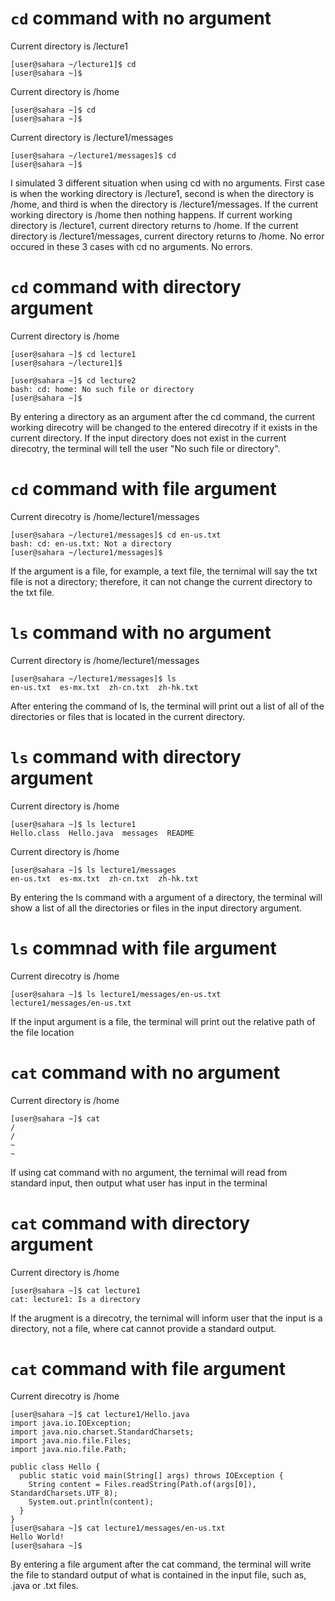 `cd` command with no argument
=============================

Current directory is /lecture1

    [user@sahara ~/lecture1]$ cd
    [user@sahara ~]$

Current directory is /home

    [user@sahara ~]$ cd
    [user@sahara ~]$

Current directory is /lecture1/messages

    [user@sahara ~/lecture1/messages]$ cd
    [user@sahara ~]$

I simulated 3 different situation when using cd with no arguments. First case is when the working directory is /lecture1, second is when the directory is /home, and third is when the directory is /lecture1/messages.
If the current working directory is /home then nothing happens. If current working directory is /lecture1, current directory returns to /home. If the current directory is /lecture1/messages, current directory returns to /home. No error occured in these 3 cases with cd no arguments. No errors.

`cd` command with directory argument
=====================================

Current directory is /home

    [user@sahara ~]$ cd lecture1
    [user@sahara ~/lecture1]$

    [user@sahara ~]$ cd lecture2
    bash: cd: home: No such file or directory
    [user@sahara ~]$

By entering a directory as an argument after the cd command, the current working direcotry will be changed to the entered direcotry if it exists in the current directory. If the input directory does not exist in the current direcotry, the terminal will tell the user "No such file or directory".

`cd` command with file argument
================================

Current direcotry is /home/lecture1/messages

    [user@sahara ~/lecture1/messages]$ cd en-us.txt
    bash: cd: en-us.txt: Not a directory
    [user@sahara ~/lecture1/messages]$

If the argument is a file, for example, a text file, the ternimal will say the txt file is not a directory; therefore, it can not change the current directory to the txt file.

`ls` command with no argument 
===============================

Current directory is /home/lecture1/messages

    [user@sahara ~/lecture1/messages]$ ls
    en-us.txt  es-mx.txt  zh-cn.txt  zh-hk.txt

After entering the command of ls, the terminal will print out a list of all of the directories or files that is located in the current directory.

`ls` command with directory argument
====================================

Current directory is /home

    [user@sahara ~]$ ls lecture1
    Hello.class  Hello.java  messages  README

Current directory is /home

    [user@sahara ~]$ ls lecture1/messages
    en-us.txt  es-mx.txt  zh-cn.txt  zh-hk.txt

By entering the ls command with a argument of a directory, the terminal will show a list of all the directories or files in the input directory argument. 

`ls` commnad with file argument
=================================

Current direcotry is /home

    [user@sahara ~]$ ls lecture1/messages/en-us.txt
    lecture1/messages/en-us.txt

If the input argument is a file, the terminal will print out the relative path of the file location

`cat` command with no argument
===============================

Current directory is /home

    [user@sahara ~]$ cat
    /   
    /
    ~
    ~
If using cat command with no argument, the ternimal will read from standard input, then output what user has input in the terminal

`cat` command with directory argument
======================================

Current directory is /home

    [user@sahara ~]$ cat lecture1
    cat: lecture1: Is a directory

If the arugment is a direcotry, the ternimal will inform user that the input is a directory, not a file, where cat cannot provide a standard output.

`cat` command with file argument
=================================

Current direcotry is /home

    [user@sahara ~]$ cat lecture1/Hello.java
    import java.io.IOException;
    import java.nio.charset.StandardCharsets;
    import java.nio.file.Files;
    import java.nio.file.Path;
    
    public class Hello {
      public static void main(String[] args) throws IOException {
        String content = Files.readString(Path.of(args[0]), StandardCharsets.UTF_8);    
        System.out.println(content);
      }
    }
    [user@sahara ~]$ cat lecture1/messages/en-us.txt
    Hello World!
    [user@sahara ~]$ 

By entering a file argument after the cat command, the terminal will write the file to standard output of what is contained in the input file, such as, .java or .txt files.

    





    


